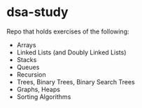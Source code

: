 # dsa-study

Repo that holds exercises of the following:

- Arrays
- Linked Lists (and Doubly Linked Lists)
- Stacks
- Queues
- Recursion
- Trees, Binary Trees, Binary Search Trees
- Graphs, Heaps
- Sorting Algorithms

